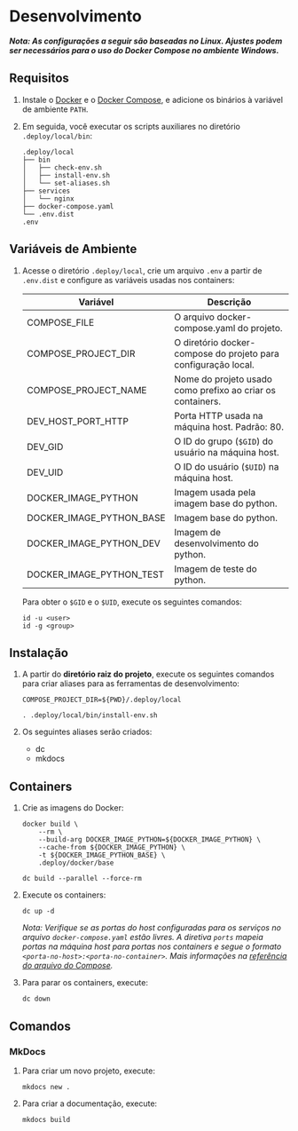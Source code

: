 # Desenvolvimento

**_Nota: As configurações a seguir são baseadas no Linux. Ajustes podem ser
necessários para o uso do Docker Compose no ambiente Windows._**

## Requisitos

1. Instale o [Docker][docker-install] e o [Docker Compose][compose-install],
   e adicione os binários à variável de ambiente `PATH`.

2. Em seguida, você executar os scripts auxiliares no diretório `.deploy/local/bin`:

    ```
    .deploy/local
    ├── bin
    │   ├── check-env.sh
    │   ├── install-env.sh
    │   └── set-aliases.sh
    ├── services
    │   └── nginx
    ├── docker-compose.yaml
    └── .env.dist
    .env
    ```

## Variáveis de Ambiente

1. Acesse o diretório `.deploy/local`, crie um arquivo `.env` a partir de `.env.dist`
   e configure as variáveis usadas nos containers:

    | Variável                 | Descrição                                                      |
    | ------------------------ | -------------------------------------------------------------- |
    | COMPOSE_FILE             | O arquivo docker-compose.yaml do projeto.                      |
    | COMPOSE_PROJECT_DIR      | O diretório docker-compose do projeto para configuração local. |
    | COMPOSE_PROJECT_NAME     | Nome do projeto usado como prefixo ao criar os containers.     |
    | DEV_HOST_PORT_HTTP       | Porta HTTP usada na máquina host. Padrão: 80.                  |
    | DEV_GID                  | O ID do grupo (`$GID`) do usuário na máquina host.             |
    | DEV_UID                  | O ID do usuário (`$UID`) na máquina host.                      |
    | DOCKER_IMAGE_PYTHON      | Imagem usada pela imagem base do python.                       |
    | DOCKER_IMAGE_PYTHON_BASE | Imagem base do python.                                         |
    | DOCKER_IMAGE_PYTHON_DEV  | Imagem de desenvolvimento do python.                           |
    | DOCKER_IMAGE_PYTHON_TEST | Imagem de teste do python.                                     |

    Para obter o `$GID` e o `$UID`, execute os seguintes comandos:

    ```
    id -u <user>
    id -g <group>
    ```

## Instalação

1. A partir do **diretório raiz do projeto**, execute os seguintes comandos para
   criar aliases para as ferramentas de desenvolvimento:

    ```
    COMPOSE_PROJECT_DIR=${PWD}/.deploy/local

    . .deploy/local/bin/install-env.sh
    ```

2. Os seguintes aliases serão criados:

    * dc
    * mkdocs

## Containers

1. Crie as imagens do Docker:

    ```
    docker build \
        --rm \
        --build-arg DOCKER_IMAGE_PYTHON=${DOCKER_IMAGE_PYTHON} \
        --cache-from ${DOCKER_IMAGE_PYTHON} \
        -t ${DOCKER_IMAGE_PYTHON_BASE} \
        .deploy/docker/base

    dc build --parallel --force-rm
    ```

1. Execute os containers:

    ```
    dc up -d
    ```

    _Nota: Verifique se as portas do host configuradas para os serviços no arquivo
    `docker-compose.yaml` estão livres. A diretiva `ports` mapeia portas na
    máquina host para portas nos containers e segue o formato
    `<porta-no-host>:<porta-no-container>`.
    Mais informações na [referência do arquivo do Compose][compose-ports]._

1. Para parar os containers, execute:

    ```
    dc down
    ```

## Comandos

### MkDocs

1. Para criar um novo projeto, execute:

    ```
    mkdocs new .
    ```

1. Para criar a documentação, execute:

    ```
    mkdocs build
    ```

[compose-install]: https://docs.docker.com/compose/install/
[compose-ports]: https://docs.docker.com/compose/compose-file/#ports
[docker-install]: https://docs.docker.com/install/

